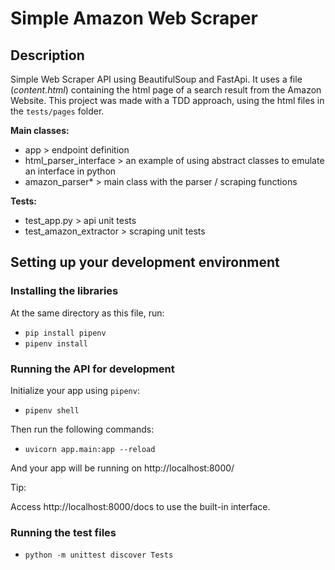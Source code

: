 # Simple Amazon Web Scraper

## Description
Simple Web Scraper API using BeautifulSoup and FastApi. It uses a file (*content.html*) containing the html page of a search result from the Amazon Website. This project was made with a TDD approach, using the html files in the `tests/pages` folder.

**Main classes:**
 - app > endpoint definition
 - html_parser_interface > an example of using abstract classes to emulate an interface in python
 - amazon_parser* > main class with the parser / scraping functions 

**Tests:**
 - test_app.py > api unit tests
 - test_amazon_extractor > scraping unit tests 

## Setting up your development environment

### Installing the libraries
At the same directory as this file, run:
  - `pip install pipenv`
  - `pipenv install`

### Running the API for development
Initialize your app using `pipenv`:

- `pipenv shell`

Then run the following commands:

- `uvicorn app.main:app --reload`

And your app will be running on http://localhost:8000/

Tip:

Access http://localhost:8000/docs to use the built-in interface.

### Running the test files
 - `python -m unittest discover Tests`